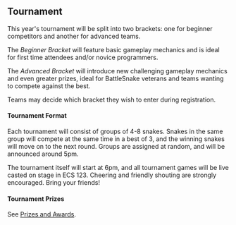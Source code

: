 ## Tournament

This year's tournament will be split into two brackets: one for beginner competitors and another for advanced teams.

The _Beginner Bracket_ will feature basic gameplay mechanics and is ideal for first time attendees and/or novice programmers.

The _Advanced Bracket_ will introduce new challenging gameplay mechanics and even greater prizes, ideal for BattleSnake veterans and teams wanting to compete against the best.

Teams may decide which bracket they wish to enter during registration.

#### Tournament Format

Each tournament will consist of groups of 4-8 snakes. Snakes in the same group will compete at the same time in a best of 3, and the winning snakes will move on to the next round. Groups are assigned at random, and will be announced around 5pm.

The tournament itself will start at 6pm, and all tournament games will be live casted on stage in ECS 123. Cheering and friendly shouting are strongly encouraged. Bring your friends!

#### Tournament Prizes

See [Prizes and Awards](#5-prizes).
